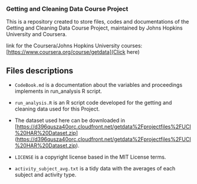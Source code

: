 ### Getting and Cleaning Data Course Project

This is a repository created to store files, codes and documentations of the Getting and Cleaning Data Course Project,
maintained by Johns Hopkins University and Coursera.

link for the Coursera/Johns Hopkins University courses: [https://www.coursera.org/course/getdata](Click here)

## Files descriptions

* `CodeBook.md` is a documentation about the variables and proceedings implements in run_analysis R script.

* `run_analysis.R` is an R script code developed for the getting and cleaning data used for this Project.

* The dataset used here can be downloaded in [https://d396qusza40orc.cloudfront.net/getdata%2Fprojectfiles%2FUCI%20HAR%20Dataset.zip]
(https://d396qusza40orc.cloudfront.net/getdata%2Fprojectfiles%2FUCI%20HAR%20Dataset.zip).

* `LICENSE` is a copyright license based in the MIT License terms.

* `activity_subject_avg.txt` is a tidy data with the averages of each subject and activity type.
